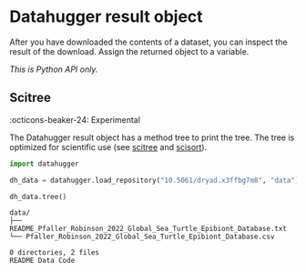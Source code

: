 # Datahugger result object

After you have downloaded the contents of a dataset, you can inspect the
result of the download. Assign the returned object to a variable.

*This is Python API only.*


## Scitree

:octicons-beaker-24: Experimental

The Datahugger result object has a method tree to print the tree. The tree
is optimized for scientific use (see [scitree](https://github.com/J535D165/scitree) and [scisort](https://github.com/J535D165/scisort)).

```python
import datahugger

dh_data = datahugger.load_repository("10.5061/dryad.x3ffbg7m8", "data")

dh_data.tree()
```

```
data/
├── README_Pfaller_Robinson_2022_Global_Sea_Turtle_Epibiont_Database.txt
└── Pfaller_Robinson_2022_Global_Sea_Turtle_Epibiont_Database.csv

0 directories, 2 files
README Data Code
```
